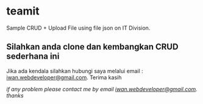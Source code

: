 # teamit
Sample CRUD + Upload File using file json on IT Division.

## Silahkan anda clone dan kembangkan CRUD sederhana ini
Jika ada kendala silahkan hubungi saya melalui email : <iwan.webdeveloper@gmail.com>. Terima kasih

*if any problem please contact me by email <iwan.webdeveloper@gmail.com>. thanks*
